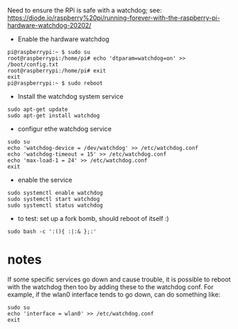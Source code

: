 Need to ensure the RPi is safe with a watchdog; see: https://diode.io/raspberry%20pi/running-forever-with-the-raspberry-pi-hardware-watchdog-20202/

- Enable the hardware watchdog

```
pi@raspberrypi:~ $ sudo su
root@raspberrypi:/home/pi# echo 'dtparam=watchdog=on' >> /boot/config.txt
root@raspberrypi:/home/pi# exit
exit
pi@raspberrypi:~ $ sudo reboot
```

- Install the watchdog system service

```
sudo apt-get update
sudo apt-get install watchdog
```

- configur ethe watchdog service

```
sudo su
echo 'watchdog-device = /dev/watchdog' >> /etc/watchdog.conf
echo 'watchdog-timeout = 15' >> /etc/watchdog.conf
echo 'max-load-1 = 24' >> /etc/watchdog.conf
exit
```

- enable the service

```
sudo systemctl enable watchdog
sudo systemctl start watchdog
sudo systemctl status watchdog
```

- to test: set up a fork bomb, should reboot of itself :)

```
sudo bash -c ':(){ :|:& };:'
```

# notes

If some specific services go down and cause trouble, it is possible to reboot with the watchdog then too by adding these to the watchdog conf. For example, if the wlan0 interface tends to go down, can do something like:

```
sudo su
echo 'interface = wlan0' >> /etc/watchdog.conf
exit
```
